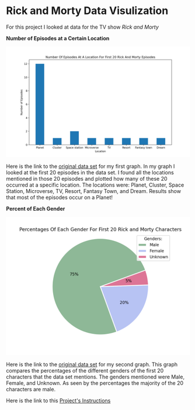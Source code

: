 # Rick and Morty Data Visulization

For this project I looked at data for the TV show _Rick and Morty_

**Number of Episodes at a Certain Location**

![Episodes VS Location](Episodes_Locations.png)

Here is the link to the [original data set](location.json) for my first graph. In my graph I looked at the first 20 episodes in the data set. I found all the locations mentioned in those 20 episodes and plotted how many of these 20 occurred at a specific location. The locations were: Planet, Cluster, Space Station, Microverse, TV, Resort, Fantasy Town, and Dream. Results show that most of the episodes occur on a Planet!

**Percent of Each Gender**

![Percent VS Gender](Percent_Gender.png)

Here is the link to the [original data set](character.json) for my second graph. This graph compares the percentages of the different genders of the first 20 characters that the data set mentions. The genders mentioned were Male, Female, and Unknown. As seen by the percentages the majority of the 20 characters are male.

Here is the link to this [Project's Instructions](https://github.com/mikeizbicki/cmc-csci040/tree/2021fall/hw_02)
